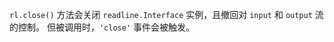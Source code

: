 <!-- YAML
added: v0.1.98
-->

`rl.close()` 方法会关闭 `readline.Interface` 实例，且撤回对 `input` 和 `output` 流的控制。
但被调用时，`'close'` 事件会被触发。

